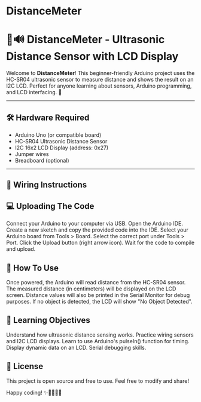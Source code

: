 # DistanceMeter

# 📏🔊 DistanceMeter - Ultrasonic Distance Sensor with LCD Display

Welcome to **DistanceMeter**! This beginner-friendly Arduino project uses the HC-SR04 ultrasonic sensor to measure distance and shows the result on an I2C LCD. Perfect for anyone learning about sensors, Arduino programming, and LCD interfacing. 🚀

---

## 🛠️ Hardware Required

- Arduino Uno (or compatible board)
- HC-SR04 Ultrasonic Distance Sensor
- I2C 16x2 LCD Display (address: 0x27)
- Jumper wires
- Breadboard (optional)

---

## 🔌 Wiring Instructions




## 💻 Uploading The Code
Connect your Arduino to your computer via USB.
Open the Arduino IDE.
Create a new sketch and copy the provided code into the IDE.
Select your Arduino board from Tools > Board.
Select the correct port under Tools > Port.
Click the Upload button (right arrow icon).
Wait for the code to compile and upload.



## 🚀 How To Use
Once powered, the Arduino will read distance from the HC-SR04 sensor.
The measured distance (in centimeters) will be displayed on the LCD screen.
Distance values will also be printed in the Serial Monitor for debug purposes.
If no object is detected, the LCD will show "No Object Detected".


## 🎯 Learning Objectives
Understand how ultrasonic distance sensing works.
Practice wiring sensors and I2C LCD displays.
Learn to use Arduino's pulseIn() function for timing.
Display dynamic data on an LCD.
Serial debugging skills.

## 📃 License
This project is open source and free to use. Feel free to modify and share!

Happy coding! ✨👨‍💻👩‍💻
